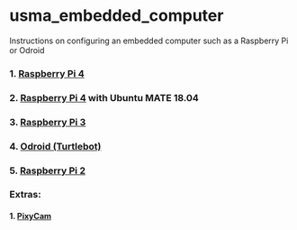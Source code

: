 # usma_embedded_computer
Instructions on configuring an embedded computer such as a Raspberry Pi or Odroid

### 1. [Raspberry Pi 4](https://github.com/westpoint-robotics/usma_embedded_computer/blob/master/rpi4-20.md)
### 2. [Raspberry Pi 4](https://github.com/westpoint-robotics/usma_embedded_computer/blob/master/rpi4.md) with Ubuntu MATE 18.04
### 3. [Raspberry Pi 3](https://github.com/westpoint-robotics/usma_embedded_computer/blob/master/rpi3.md) 
### 4. [Odroid (Turtlebot)](https://github.com/westpoint-robotics/usma_embedded_computer/blob/master/odroid.md)
### 5. [Raspberry Pi 2](https://github.com/westpoint-robotics/usma_embedded_computer/blob/master/rpi2.md)

### Extras:
#### 1. [PixyCam](https://github.com/westpoint-robotics/usma_embedded_computer/blob/master/pixy.md)

